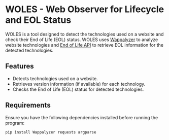 # WOLES - Web Observer for Lifecycle and EOL Status

WOLES is a tool designed to detect the technologies used on a website and check their End of Life (EOL) status. WOLES uses [Wappalyzer](https://www.wappalyzer.com/) to analyze website technologies and [End of Life API](https://endoflife.date/) to retrieve EOL information for the detected technologies.

## Features

- Detects technologies used on a website.
- Retrieves version information (if available) for each technology.
- Checks the End of Life (EOL) status for detected technologies.

## Requirements

Ensure you have the following dependencies installed before running the program:

```bash
pip install Wappalyzer requests argparse
```
